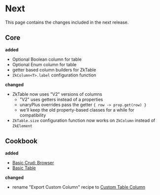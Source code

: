 # Next

This page contains the changes included in the next release.

## Core

**added**

- Optional Boolean column for table
- Optional Enum column for table
- getter based column builders for ZkTable
- `ZkColumn<T>.label` configuration function

**changed**

- ZkTable now uses "V2" versions of columns
    - "V2" uses getters instead of a properties
    - unaryPlus overrides pass the getter `{ row -> prop.get(row) }`  
    - we'll keep the old property-based classes for a while for compatibility
- `ZkTable.size` configuration function now works on `ZkColumn` instead of `ZkElement`

## Cookbook

**added**

- [Basic Crud: Browser](/doc/cookbook/browser/crud/basic/recipe.md)
- [Basic Table](/doc/cookbook/browser/table/basic/recipe.md)

**changed**

- rename "Export Custom Column" recipe to [Custom Table Column](/doc/cookbook/browser/table/customColumn/recipe.md)